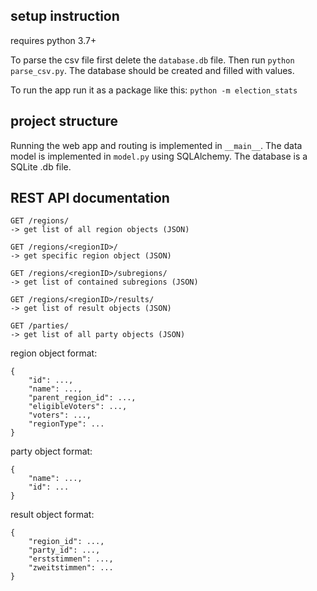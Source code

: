 ## setup instruction ##

requires python 3.7+ 

To parse the csv file first delete the `database.db` file. Then run `python parse_csv.py`. The database should be created and filled with values.

To run the app run it as a package like this: `python -m election_stats`

## project structure ##

Running the web app and routing is implemented in `__main__`. The data model is implemented in `model.py` using SQLAlchemy. The database is a SQLite .db file.

## REST API documentation ##
```
GET /regions/
-> get list of all region objects (JSON)
```
```
GET /regions/<regionID>/
-> get specific region object (JSON)
```
```
GET /regions/<regionID>/subregions/
-> get list of contained subregions (JSON)
```
```
GET /regions/<regionID>/results/
-> get list of result objects (JSON)
```
```
GET /parties/
-> get list of all party objects (JSON)
```
region object format:
```
{
    "id": ...,
    "name": ...,
    "parent_region_id": ...,
    "eligibleVoters": ...,
    "voters": ...,
    "regionType": ...
}
```
party object format:
```
{
    "name": ...,
    "id": ...
}
```
result object format:
```
{
    "region_id": ...,
    "party_id": ...,
    "erststimmen": ...,
    "zweitstimmen": ...
}
```
